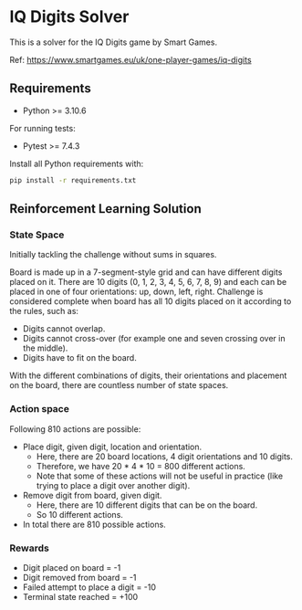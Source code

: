 # IQ Digits Solver

This is a solver for the IQ Digits game by Smart Games.

Ref: <https://www.smartgames.eu/uk/one-player-games/iq-digits>

## Requirements

- Python >= 3.10.6

For running tests:

- Pytest >= 7.4.3

Install all Python requirements with:

```bash
pip install -r requirements.txt
```

## Reinforcement Learning Solution

### State Space

Initially tackling the challenge without sums in squares.

Board is made up in a 7-segment-style grid and can have different digits placed on it. There are 10 digits (0, 1, 2, 3, 4, 5, 6, 7, 8, 9) and each can be placed in one of four orientations: up, down, left, right.
Challenge is considered complete when board has all 10 digits placed on it according to the rules, such as:

- Digits cannot overlap.
- Digits cannot cross-over (for example one and seven crossing over in the middle).
- Digits have to fit on the board.

With the different combinations of digits, their orientations and placement on the board, there are countless number of state spaces.

### Action space

Following 810 actions are possible:

- Place digit, given digit, location and orientation.
    - Here, there are 20 board locations, 4 digit orientations and 10 digits.
    - Therefore, we have 20 * 4 * 10 = 800 different actions. 
    - Note that some of these actions will not be useful in practice (like trying to place a digit over another digit).
- Remove digit from board, given digit.
    - Here, there are 10 different digits that can be on the board.
    - So 10 different actions.
- In total there are 810 possible actions.

### Rewards

- Digit placed on board = -1
- Digit removed from board = -1
- Failed attempt to place a digit = -10
- Terminal state reached = +100

